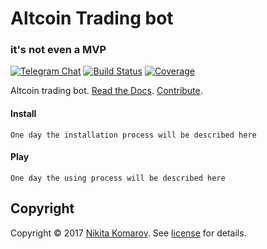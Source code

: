 # Altcoin Trading bot
### it's not even a MVP
[![Telegram Chat][telegram-image]][Telegram Chat]
[![Build Status][travis-badge]][travis-url]
[![Coverage][coverage-image]][coverage-url]

Altcoin trading bot.
[Read the Docs](https://github.com/glazastyi/trading/docs). 
[Contribute](https://github.com/glazastyi/trading/blob/master/CONTRIBUTING.md).

#### Install
```
One day the installation process will be described here
```
#### Play

```
One day the using process will be described here
```

## Copyright
Copyright © 2017 [Nikita Komarov]. See [license] for details.




[Nikita Komarov]: https://github.com/glazastyi/
[license]: LICENSE

[Telegram Chat]: https://t.me/altcointradinbot
[telegram-image]: https://img.shields.io/badge/chat%20on-Telegram-blue.svg
[travis-url]: https://travis-ci.org/glazastyi/trading
[travis-badge]: https://travis-ci.org/glazastyi/trading.svg?branch=master
[coverage-image]: https://codecov.io/gh/glazastyi/trading/branch/master/graph/badge.svg
[coverage-url]: https://codecov.io/gh/glazastyi/trading
